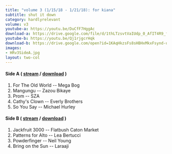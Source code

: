 ```yaml
---
title: "volume 3 (1/15/18 - 1/21/18): for kiana"
subtitle: shut it down
category: hardlyrelevant
volume: v3
youtube-a: https://youtu.be/DuCfF7HggAc
download-a: https://drive.google.com/file/d/1thLTzsvtVaIUdp_0_AfIT4R9_f3Yg6GR
youtube-b: https://youtu.be/Qj1rjgcrHqk
download-b: https://drive.google.com/open?id=1KAqHkzsFs8sHBHxMkxFsynd-urjzR6Z_
images:
- HRv3SideA.jpg
layout: two-col 
---
```

#### Side A ( <a target="_blank" href="{{ page.youtube-a }}">stream</a> / <a target="_blank" href="{{ page.download-a }}">download</a> ) ####
1. For The Old World -- Mega Bog
2. Mangungu -- Zazou Bikaye
3. Prom -- SZA
4. Cathy's Clown -- Everly Brothers
5. So You Say -- Michael Hurley

#### Side B ( <a target="_blank" href="{{ page.youtube-b }}">stream</a> / <a target="_blank" href="{{ page.download-b }}">download</a> ) ####
1. Jackfruit 3000 -- Flatbush Caton Market
2. Patterns for Alto -- Lea Bertucci
3. Powderfinger -- Neil Young
4. Bring on the Sun -- Laraaji
